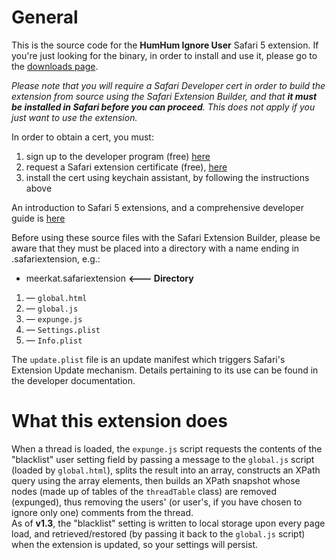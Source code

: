 # General #


This is the source code for the **HumHum Ignore User** Safari 5 extension.  If you're just looking for the binary, in order to install and use it, please go to the [downloads page](http://github.com/urschrei/HH-Expunge/downloads, "Downloads").

*Please note that you will require a Safari Developer cert in order to build the extension from source using the Safari Extension Builder, and that **it must be installed in Safari before you can proceed**. This does not apply if you just want to use the extension.*

In order to obtain a cert, you must:

1. sign up to the developer program (free) [here](http://developer.apple.com/programs/start/safari/create.php, "Apple Developer link")
2. request a Safari extension certificate (free), [here](https://developer.apple.com/safari/certificates/index.action "Apple Developer link")
3. install the cert using keychain assistant, by following the instructions above

An introduction to Safari 5 extensions, and a comprehensive developer guide is [here](http://bit.ly/a80vlI "developer.apple.com link")

Before using these source files with the Safari Extension Builder, please be aware that they must be placed into a directory with a name ending in .safariextension, e.g.:

* meerkat.safariextension  **<--- Directory** 
1. — `global.html`
2. — `global.js`
3. — `expunge.js`
4. — `Settings.plist`
5. — `Info.plist`

The `update.plist` file is an update manifest which triggers Safari's Extension Update mechanism. Details pertaining to its use can be found in the developer documentation.

# What this extension does #

When a thread is loaded, the `expunge.js` script requests the contents of the "blacklist" user setting field by passing a message to the `global.js` script (loaded by `global.html`), splits the result into an array, constructs an XPath query using the array elements, then builds an XPath snapshot whose nodes (made up of tables of the `threadTable` class) are removed (expunged), thus removing the users' (or user's, if you have chosen to ignore only one) comments from the thread.  
As of **v1.3**, the "blacklist" setting is written to local storage upon every page load, and retrieved/restored (by passing it back to the `global.js` script) when the extension is updated, so your settings will persist.


